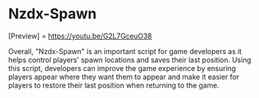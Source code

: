 # Nzdx-Spawn
[Preview] = https://youtu.be/G2L7GceuO38

Overall, "Nzdx-Spawn" is an important script for game developers as it helps control players' spawn locations and saves their last position. Using this script, developers can improve the game experience by ensuring players appear where they want them to appear and make it easier for players to restore their last position when returning to the game.
